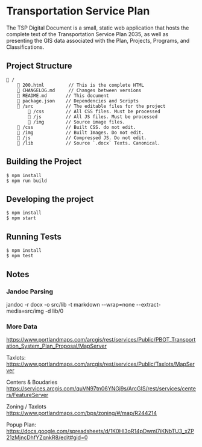 # Transportation Service Plan

The TSP Digital Document is a small, static web application that hosts the complete text of the Transportation Service Plan 2035, as well as presenting the GIS data associated with the Plan, Projects, Programs, and Classifications.

## Project Structure

```
📂 /
	📄 200.html	       // This is the complete HTML
	📄 CHANGELOG.md	   // Changes between versions
	📄 README.md       // This document
	📄 package.json    // Dependencies and Scripts
	📂 /src            // The editable files for the project
		📂 /css        // All CSS files. Must be processed
		📂 /js         // All JS files. Must be processed
		📂 /img        // Source image files.
	📂 /css            // Built CSS. do not edit.
	📂 /img            // Built Images. Do not edit.
	📂 /js             // Compressed JS. Do not edit.
	📂 /lib            // Source `.docx` Texts. Canonical.
```

## Building the Project

```
$ npm install
$ npm run build
```

## Developing the project

```
$ npm install
$ npm start
```

## Running Tests

```
$ npm install
$ npm test
```

## Notes

### Jandoc Parsing

jandoc -r docx -o src/lib -t markdown --wrap=none --extract-media=src/img -d lib/0


### More Data
https://www.portlandmaps.com/arcgis/rest/services/Public/PBOT_Transportation_System_Plan_Proposal/MapServer

Taxlots:
https://www.portlandmaps.com/arcgis/rest/services/Public/Taxlots/MapServer

Centers & Boudaries
https://services.arcgis.com/quVN97tn06YNGj9s/ArcGIS/rest/services/centers/FeatureServer

Zoning / Taxlots
https://www.portlandmaps.com/bps/zoning/#/map/R244214

Popup Plan:
https://docs.google.com/spreadsheets/d/1K0Hl3oR14pDwml7iKNbTU3_xZP21zMjncDhfYZqnkR8/edit#gid=0